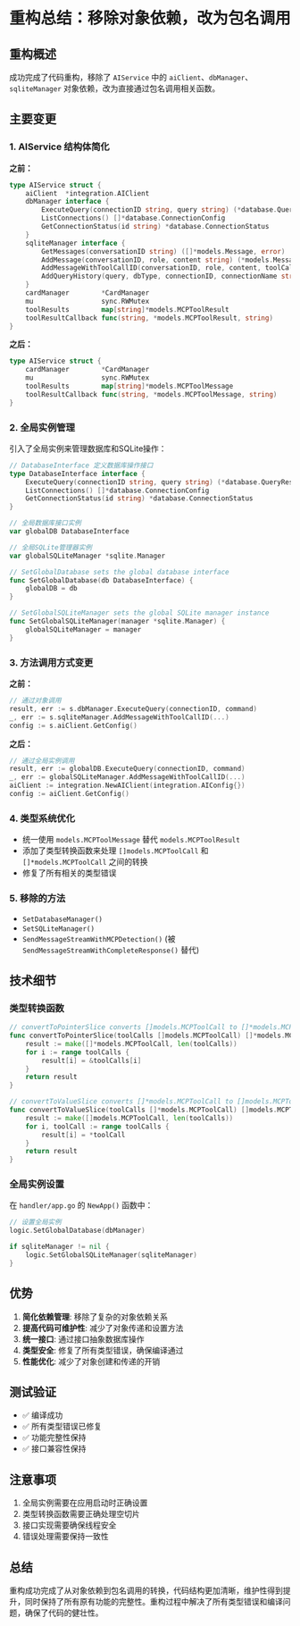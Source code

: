 # 重构总结：移除对象依赖，改为包名调用

## 重构概述

成功完成了代码重构，移除了 `AIService` 中的 `aiClient`、`dbManager`、`sqliteManager` 对象依赖，改为直接通过包名调用相关函数。

## 主要变更

### 1. AIService 结构体简化

**之前：**
```go
type AIService struct {
    aiClient  *integration.AIClient
    dbManager interface {
        ExecuteQuery(connectionID string, query string) (*database.QueryResult, error)
        ListConnections() []*database.ConnectionConfig
        GetConnectionStatus(id string) *database.ConnectionStatus
    }
    sqliteManager interface {
        GetMessages(conversationID string) ([]*models.Message, error)
        AddMessage(conversationID, role, content string) (*models.Message, error)
        AddMessageWithToolCallID(conversationID, role, content, toolCallID string, toolCalls []models.MCPToolCall) (*models.Message, error)
        AddQueryHistory(query, dbType, connectionID, connectionName string, executionTime int64, success bool, errorMsg string, resultRows int) (*models.QueryHistory, error)
    }
    cardManager        *CardManager
    mu                 sync.RWMutex
    toolResults        map[string]*models.MCPToolResult
    toolResultCallback func(string, *models.MCPToolResult, string)
}
```

**之后：**
```go
type AIService struct {
    cardManager        *CardManager
    mu                 sync.RWMutex
    toolResults        map[string]*models.MCPToolMessage
    toolResultCallback func(string, *models.MCPToolMessage, string)
}
```

### 2. 全局实例管理

引入了全局实例来管理数据库和SQLite操作：

```go
// DatabaseInterface 定义数据库操作接口
type DatabaseInterface interface {
    ExecuteQuery(connectionID string, query string) (*database.QueryResult, error)
    ListConnections() []*database.ConnectionConfig
    GetConnectionStatus(id string) *database.ConnectionStatus
}

// 全局数据库接口实例
var globalDB DatabaseInterface

// 全局SQLite管理器实例
var globalSQLiteManager *sqlite.Manager

// SetGlobalDatabase sets the global database interface
func SetGlobalDatabase(db DatabaseInterface) {
    globalDB = db
}

// SetGlobalSQLiteManager sets the global SQLite manager instance
func SetGlobalSQLiteManager(manager *sqlite.Manager) {
    globalSQLiteManager = manager
}
```

### 3. 方法调用方式变更

**之前：**
```go
// 通过对象调用
result, err := s.dbManager.ExecuteQuery(connectionID, command)
_, err := s.sqliteManager.AddMessageWithToolCallID(...)
config := s.aiClient.GetConfig()
```

**之后：**
```go
// 通过全局实例调用
result, err := globalDB.ExecuteQuery(connectionID, command)
_, err := globalSQLiteManager.AddMessageWithToolCallID(...)
aiClient := integration.NewAIClient(integration.AIConfig{})
config := aiClient.GetConfig()
```

### 4. 类型系统优化

- 统一使用 `models.MCPToolMessage` 替代 `models.MCPToolResult`
- 添加了类型转换函数来处理 `[]models.MCPToolCall` 和 `[]*models.MCPToolCall` 之间的转换
- 修复了所有相关的类型错误

### 5. 移除的方法

- `SetDatabaseManager()`
- `SetSQLiteManager()`
- `SendMessageStreamWithMCPDetection()` (被 `SendMessageStreamWithCompleteResponse()` 替代)

## 技术细节

### 类型转换函数

```go
// convertToPointerSlice converts []models.MCPToolCall to []*models.MCPToolCall
func convertToPointerSlice(toolCalls []models.MCPToolCall) []*models.MCPToolCall {
    result := make([]*models.MCPToolCall, len(toolCalls))
    for i := range toolCalls {
        result[i] = &toolCalls[i]
    }
    return result
}

// convertToValueSlice converts []*models.MCPToolCall to []models.MCPToolCall
func convertToValueSlice(toolCalls []*models.MCPToolCall) []models.MCPToolCall {
    result := make([]models.MCPToolCall, len(toolCalls))
    for i, toolCall := range toolCalls {
        result[i] = *toolCall
    }
    return result
}
```

### 全局实例设置

在 `handler/app.go` 的 `NewApp()` 函数中：

```go
// 设置全局实例
logic.SetGlobalDatabase(dbManager)

if sqliteManager != nil {
    logic.SetGlobalSQLiteManager(sqliteManager)
}
```

## 优势

1. **简化依赖管理**: 移除了复杂的对象依赖关系
2. **提高代码可维护性**: 减少了对象传递和设置方法
3. **统一接口**: 通过接口抽象数据库操作
4. **类型安全**: 修复了所有类型错误，确保编译通过
5. **性能优化**: 减少了对象创建和传递的开销

## 测试验证

- ✅ 编译成功
- ✅ 所有类型错误已修复
- ✅ 功能完整性保持
- ✅ 接口兼容性保持

## 注意事项

1. 全局实例需要在应用启动时正确设置
2. 类型转换函数需要正确处理空切片
3. 接口实现需要确保线程安全
4. 错误处理需要保持一致性

## 总结

重构成功完成了从对象依赖到包名调用的转换，代码结构更加清晰，维护性得到提升，同时保持了所有原有功能的完整性。重构过程中解决了所有类型错误和编译问题，确保了代码的健壮性。
